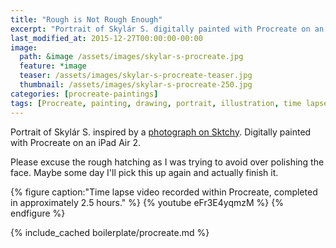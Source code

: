```yaml
---
title: "Rough is Not Rough Enough"
excerpt: "Portrait of Skylár S. digitally painted with Procreate on an iPad."
last_modified_at: 2015-12-27T00:00:00-00:00
image: 
  path: &image /assets/images/skylar-s-procreate.jpg
  feature: *image
  teaser: /assets/images/skylar-s-procreate-teaser.jpg
  thumbnail: /assets/images/skylar-s-procreate-250.jpg
categories: [procreate-paintings]
tags: [Procreate, painting, drawing, portrait, illustration, time lapse, black and white, Sktchy]
---
```


Portrait of Skylár S. inspired by a [photograph on Sktchy](http://sktchy.com/hvnEKC ). Digitally painted with Procreate on an iPad Air 2.

Please excuse the rough hatching as I was trying to avoid over polishing the face. Maybe some day I'll pick this up again and actually finish it.

{% figure caption:"Time lapse video recorded within Procreate, completed in approximately 2.5 hours." %}
{% youtube eFr3E4yqmzM %}
{% endfigure %}

{% include_cached boilerplate/procreate.md %}

